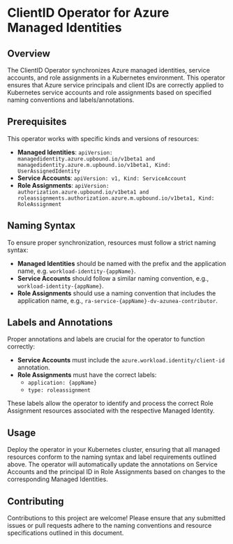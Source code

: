# ClientID Operator for Azure Managed Identities

## Overview

The ClientID Operator synchronizes Azure managed identities, service accounts, and role assignments in a Kubernetes environment. This operator ensures that Azure service principals and client IDs are correctly applied to Kubernetes service accounts and role assignments based on specified naming conventions and labels/annotations.

## Prerequisites

This operator works with specific kinds and versions of resources:
- **Managed Identities**: `apiVersion: managedidentity.azure.upbound.io/v1beta1 and managedidentity.azure.m.upbound.io/v1beta1, Kind: UserAssignedIdentity`
- **Service Accounts**: `apiVersion: v1, Kind: ServiceAccount`
- **Role Assignments**: `apiVersion: authorization.azure.upbound.io/v1beta1 and roleassignments.authorization.azure.m.upbound.io/v1beta1, Kind: RoleAssignment`

## Naming Syntax

To ensure proper synchronization, resources must follow a strict naming syntax:
- **Managed Identities** should be named with the prefix and the application name, e.g. `workload-identity-{appName}`.
- **Service Accounts** should follow a similar naming convention, e.g., `workload-identity-{appName}`.
- **Role Assignments** should use a naming convention that includes the application name, e.g., `ra-service-{appName}-dv-azunea-contributor`.

## Labels and Annotations

Proper annotations and labels are crucial for the operator to function correctly:
- **Service Accounts** must include the `azure.workload.identity/client-id` annotation.
- **Role Assignments** must have the correct labels: 
  - `application: {appName}`
  - `type: roleassignment`

These labels allow the operator to identify and process the correct Role Assignment resources associated with the respective Managed Identity.

## Usage

Deploy the operator in your Kubernetes cluster, ensuring that all managed resources conform to the naming syntax and label requirements outlined above. The operator will automatically update the annotations on Service Accounts and the principal ID in Role Assignments based on changes to the corresponding Managed Identities.

## Contributing

Contributions to this project are welcome! Please ensure that any submitted issues or pull requests adhere to the naming conventions and resource specifications outlined in this document.
